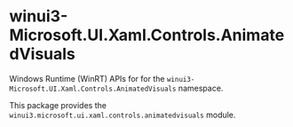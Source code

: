 <!-- warning: Please don't edit this file. It was automatically generated. -->

# winui3-Microsoft.UI.Xaml.Controls.AnimatedVisuals

Windows Runtime (WinRT) APIs for for the `winui3-Microsoft.UI.Xaml.Controls.AnimatedVisuals` namespace.

This package provides the `winui3.microsoft.ui.xaml.controls.animatedvisuals` module.
